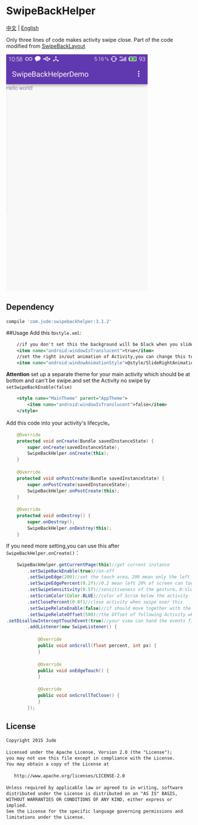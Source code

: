 # SwipeBackHelper 
[中文](https://github.com/Jude95/SwipeBackHelper/blob/master/README_ch.md) | [English](https://github.com/Jude95/SwipeBackHelper/blob/master/README.md)

Only three lines of code makes activity swipe close.
Part of the code modified from [SwipeBackLayout](https://github.com/ikew0ng/SwipeBackLayout)  

![swipeback.png](swipeback.gif)

## Dependency
```groovy
compile 'com.jude:swipebackhelper:3.1.2'
```

##Usage
Add this to`style.xml`:
```xml
    //if you don't set this the background will be black when you slide.
    <item name="android:windowIsTranslucent">true</item>
    //set the right in/out animation of Activity,you can change this to yours
    <item name="android:windowAnimationStyle">@style/SlideRightAnimation</item>
```
**Attention**  set up a separate theme for your main activity which should be at bottom and can't be swipe.and set the Activity no swipe by `setSwipeBackEnable(false)`
```xml
    <style name="MainTheme" parent="AppTheme">
        <item name="android:windowIsTranslucent">false</item>
    </style>
```
Add this code into your activity's lifecycle。
```java
    @Override
    protected void onCreate(Bundle savedInstanceState) {
        super.onCreate(savedInstanceState);
        SwipeBackHelper.onCreate(this);
    }

    @Override
    protected void onPostCreate(Bundle savedInstanceState) {
        super.onPostCreate(savedInstanceState);
        SwipeBackHelper.onPostCreate(this);
    }

    @Override
    protected void onDestroy() {
        super.onDestroy();
        SwipeBackHelper.onDestroy(this);
    }
```
If you need more setting,you can use this after `SwipeBackHelper.onCreate()`：
```java
    SwipeBackHelper.getCurrentPage(this)//get current instance
        .setSwipeBackEnable(true)//on-off 
        .setSwipeEdge(200)//set the touch area。200 mean only the left 200px of screen can touch to begin swipe.
        .setSwipeEdgePercent(0.2f)//0.2 mean left 20% of screen can touch to begin swipe.
        .setSwipeSensitivity(0.5f)//sensitiveness of the gesture。0:slow  1:sensitive
        .setScrimColor(Color.BLUE)//color of Scrim below the activity
        .setClosePercent(0.8f)//close activity when swipe over this 
        .setSwipeRelateEnable(false)//if should move together with the following Activity
        .setSwipeRelateOffset(500)//the Offset of following Activity when setSwipeRelateEnable(true)
.setDisallowInterceptTouchEvent(true)//your view can hand the events first.default false;
        .addListener(new SwipeListener() {

            @Override
            public void onScroll(float percent, int px) {
            }

            @Override
            public void onEdgeTouch() {
            }

            @Override
            public void onScrollToClose() {
            }
        });
```
License
-------

    Copyright 2015 Jude

    Licensed under the Apache License, Version 2.0 (the "License");
    you may not use this file except in compliance with the License.
    You may obtain a copy of the License at

       http://www.apache.org/licenses/LICENSE-2.0

    Unless required by applicable law or agreed to in writing, software
    distributed under the License is distributed on an "AS IS" BASIS,
    WITHOUT WARRANTIES OR CONDITIONS OF ANY KIND, either express or implied.
    See the License for the specific language governing permissions and
    limitations under the License.
